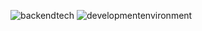 ![backendtech](https://i.imgur.com/fYl4mUY.png)
![developmentenvironment](https://i.imgur.com/wdzyNpx.png)